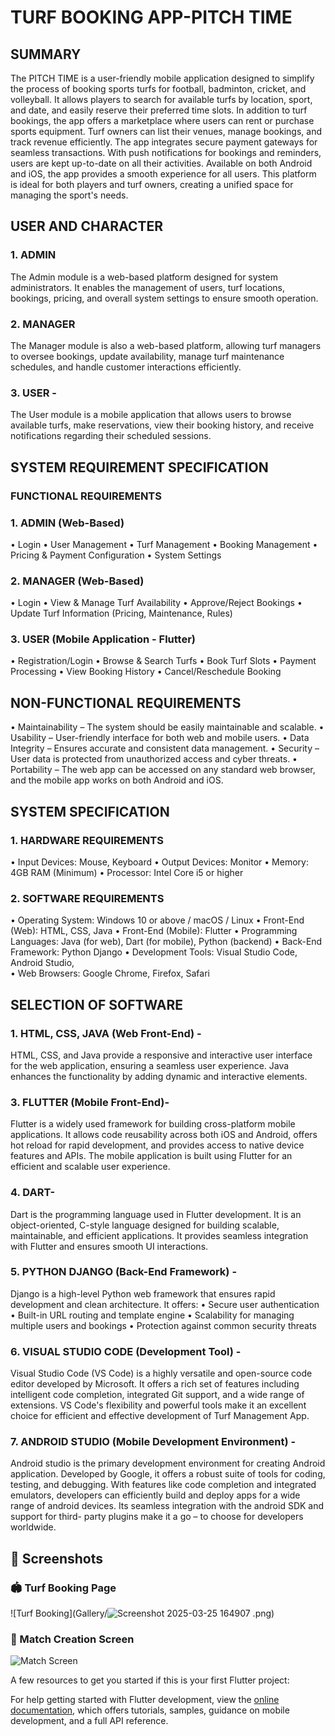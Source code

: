 # TURF BOOKING APP-PITCH TIME

## SUMMARY

The PITCH TIME is a user-friendly mobile application designed to simplify the process of 
booking sports turfs for football, badminton, cricket, and volleyball. It allows players to search for 
available turfs by location, sport, and date, and easily reserve their preferred time slots. In addition 
to turf bookings, the app offers a marketplace where users can rent or purchase sports equipment. 
Turf owners can list their venues, manage bookings, and track revenue efficiently. The app 
integrates secure payment gateways for seamless transactions. With push notifications for 
bookings and reminders, users are kept up-to-date on all their activities. Available on both Android 
and iOS, the app provides a smooth experience for all users. This platform is ideal for both players 
and turf owners, creating a unified space for managing the sport's needs.

## USER AND CHARACTER 

### 1. ADMIN 

The Admin module is a web-based platform designed for system administrators. It enables the 
management of users, turf locations, bookings, pricing, and overall system settings to ensure 
smooth operation.

### 2. MANAGER 

The Manager module is also a web-based platform, allowing turf managers to oversee bookings, 
update availability, manage turf maintenance schedules, and handle customer interactions 
efficiently.

### 3. USER -

The User module is a mobile application that allows users to browse available turfs, make 
reservations, view their booking history, and receive notifications regarding their scheduled 
sessions.

## SYSTEM REQUIREMENT SPECIFICATION 

 ### FUNCTIONAL REQUIREMENTS
 
### 1. ADMIN (Web-Based) 
• Login 
• User Management 
• Turf Management 
• Booking Management 
• Pricing & Payment Configuration 
• System Settings 
 
### 2. MANAGER (Web-Based) 
• Login 
• View & Manage Turf Availability 
• Approve/Reject Bookings 
• Update Turf Information (Pricing, Maintenance, Rules) 

### 3. USER (Mobile Application - Flutter) 
• Registration/Login 
• Browse & Search Turfs 
• Book Turf Slots 
• Payment Processing 
• View Booking History 
• Cancel/Reschedule Booking

## NON-FUNCTIONAL REQUIREMENTS

• Maintainability – The system should be easily maintainable and scalable. 
• Usability – User-friendly interface for both web and mobile users. 
• Data Integrity – Ensures accurate and consistent data management. 
• Security – User data is protected from unauthorized access and cyber threats. 
• Portability – The web app can be accessed on any standard web browser, and the mobile 
app works on both Android and iOS. 

 ## SYSTEM SPECIFICATION 
 
### 1. HARDWARE REQUIREMENTS 

• Input Devices: Mouse, Keyboard 
• Output Devices: Monitor 
• Memory: 4GB RAM (Minimum) 
• Processor: Intel Core i5 or higher 

### 2. SOFTWARE REQUIREMENTS 

• Operating System: Windows 10 or above / macOS / Linux 
• Front-End (Web): HTML, CSS, Java 
• Front-End (Mobile): Flutter 
• Programming Languages: Java (for web), Dart (for mobile), Python (backend) 
• Back-End Framework: Python Django 
• Development Tools: Visual Studio Code, Android Studio,  
• Web Browsers: Google Chrome, Firefox, Safari

## SELECTION OF SOFTWARE 

### 1. HTML, CSS, JAVA (Web Front-End) -
   
HTML, CSS, and Java provide a responsive and interactive user interface for the web application, 
ensuring a seamless user experience. Java enhances the functionality by adding dynamic and 
interactive elements.

### 3. FLUTTER (Mobile Front-End)- 

Flutter is a widely used framework for building cross-platform mobile applications. It allows code 
reusability across both iOS and Android, offers hot reload for rapid development, and provides 
access to native device features and APIs. The mobile application is built using Flutter for an 
efficient and scalable user experience. 
### 4. DART-

Dart is the programming language used in Flutter development. It is an object-oriented, C-style 
language designed for building scalable, maintainable, and efficient applications. It provides 
seamless integration with Flutter and ensures smooth UI interactions. 
### 5. PYTHON DJANGO (Back-End Framework) -

Django is a high-level Python web framework that ensures rapid development and clean 
architecture. It offers: 
• Secure user authentication 
• Built-in URL routing and template engine 
• Scalability for managing multiple users and bookings
• Protection against common security threats 
### 6. VISUAL STUDIO CODE (Development Tool) -

Visual Studio Code (VS Code) is a highly versatile and open-source code editor developed by 
Microsoft. It offers a rich set of features including intelligent code completion, integrated Git 
support, and a wide range of extensions. VS Code's flexibility and powerful tools make it an 
excellent choice for efficient and effective development of   Turf Management App.  
### 7. ANDROID STUDIO (Mobile Development Environment) -

Android studio is the primary development environment for creating Android application. 
Developed by Google, it offers a robust suite of tools for coding, testing, and debugging. With 
features like code completion and integrated emulators, developers can efficiently build and deploy 
apps for a wide range of android devices. Its seamless integration with the android SDK and 
support for third- party plugins make it a go – to choose for developers worldwide. 

## 📸 Screenshots

### 🏟️ Turf Booking Page
![Turf Booking](Gallery/![Screenshot 2025-03-25 164907](https://github.com/user-attachments/assets/632b059d-c1a8-4b17-a488-aac9e1cfd94a)
.png)

### 👥 Match Creation Screen
![Match Screen](assets/screenshots/match_screen.png)


A few resources to get you started if this is your first Flutter project:



For help getting started with Flutter development, view the
[online documentation](https://docs.flutter.dev/), which offers tutorials,
samples, guidance on mobile development, and a full API reference.
